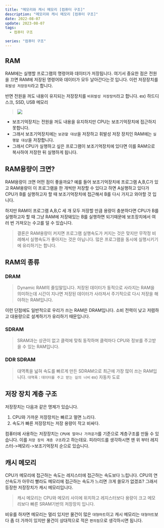 ```yaml
---
title: "메모리와 캐시 메모리 [컴퓨터 구조]"
description: "메모리와 캐시 메모리 [컴퓨터 구조]"
date: 2022-08-07
update: 2023-08-07
tags:
  - 컴퓨터 구조

series: "컴퓨터 구조"
---
```


## RAM
RAM에는 실행할 프로그램의 명령어와 데이터가 저장됩니다.
여기서 중요한 점은 전원을 끄면 RAM에 저장된 명령어와 데이터가 모두 날아간다는것 입니다. 이런 저장장치를 `휘발성 저장장치`라고 합니다.

반면 전원을 꺼도 내용이 유지되는 저장장치를 `비휘발성 저장장치`라고 합니다.
ex) 하드디스크, SSD, USB 메모리

>![](https://velog.velcdn.com/images/97gkswn/post/df6950b3-4076-4363-bab1-4347668129b0/image.png)
- 보조기억장치는 전원을 꺼도 내용을 유지하지만 CPU는 보조기억장치에 접근하지 못합니다.
- 그래서 보조기억장치에는 `보관할 대상`을 저장하고 휘발성 저장 장치인 RAM에는 `실행할 대상`을 저장합니다. 
- 그래서 CPU가 실행하고 싶은 프로그램이 보조기억장치에 있다면 이를 RAM으로 복사하여 저장한 뒤 실행하게 됩니다.

## RAM용량이 크면?
RAM용량이 크면 어떤 점이 좋을까요?
예를 들어 보조기억장치에 프로그램 A,B,C가 있고 RAM용량이 이 프로그램을 한 개씩만 저장할 수 있다고 하면 A실행하고 있다가 CPU가 B를 실행하고자 할 때 보조기억장치에 접근해서 B를 다시 가지고 와야할 것 입니다.

하지만 RAM이 프로그램 A,B,C 세 개 모두 저장할 만큼 용량이 충분하다면 CPU가 B를 실행하고자 할 때 그냥 RAM에 저장돼있는 B를 실행하면 되기때문에 보조장치에서 여러 번 가져오는 수고를 덜 수 있습니다. 

>결론은 RAM용량이 커지면 프로그램 실행속도가 커지는 것은 맞지만 무작정 비례해서 실행속도가 좋아지는 것은 아닙니다. 많은 프로그램을 동시에 실행시키기에 유리하기는 합니다.

## RAM의 종류
### DRAM 
>Dynamic RAM의 줄임말입니다.
저장된 데이터가 동적으로 사라지는 RAM을 의미하는데 시간이 지나면 저장된 데이터가 사라져서 주기적으로 다시 저장을 해야하는 RAM입니다.

이런 단점에도 일반적으로 우리가 쓰는 RAM은 DRAM입니다.
소비 전력이 낮고 저렴하고 대용량으로 설계하기가 유리하기 때문입니다.

### SDRAM
>SRAM과는 상관이 없고 클럭에 맞춰 동작하며 클럭마다 CPU와 정보를 주고받을 수 있는 RAM입니다.

### DDR SDRAM
> 대역폭을 넓혀 속도를 빠르게 만든 SDRAM으로 최근에 가장 많이 쓰는 RAM입니다.
`대역폭` : `데이터를 주고 받는 길의 너비`    ex) 자동차 도로

## 저장 장치 계층 구조
저장장치는 다음과 같은 명제가 있습니다.
1. CPU와 가까운 저장장치는 빠르고 멀면 느리다.
2. 속도가 빠른 저장장치는 저장 용량이 작고 비싸다.

컴퓨터에 사용하는 저장장치는 `CPU에 얼마나 가까운가`를 기준으로 계층구조를 만들 수 있습니다. 이를 `저장 장치 계층 구조`라고 하는데요.
피라미드를 생각하시면 맨 위 부터
레지스터->메모리->보조기억장치 순으로 있습니다.

## 캐시 메모리
CPU가 메모리에 접근하는 속도는 레지스터에 접근하는 속도보다 느립니다.
CPU의 연산속도가 아무리 빨라도 메모리에 접근하는 속도가 느리면 크게 쓸모가 없겠죠?
그래서 등장한 저장장치가 캐시 메모리입니다.
>캐시 메모리는 CPU와 메모리 사이에 위치하고 레지스터보다 용량이 크고 메모리보다 빠른 SRAM기반의 저장장치 입니다.

비유를 하자면 메모리는 멀리 있지만 물건이 많은 `대형마트`이고 
캐시 메모리는 `대형마트`보다 좀 더 가까이 있지만 물건이 상대적으로 적은 `편의점`으로 생각하시면 됩니다.
